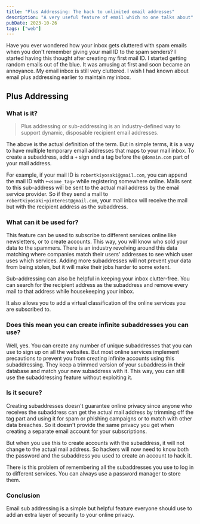 ```yaml
---
title: "Plus Addressing: The hack to unlimited email addresses"
description: "A very useful feature of email which no one talks about"
pubDate: 2023-10-26
tags: ["web"]
---
```

Have you ever wondered how your inbox gets cluttered with spam emails when
you don't remember giving your mail ID to the spam senders? I started having this
thought after creating my first mail ID. I started getting random emails out
of the blue. It was amusing at first and soon became an annoyance. My 
email inbox is still very cluttered. I wish I had known about email plus addressing
earlier to maintain my inbox.

## Plus Addressing

### What is it?
> Plus addressing or sub-addressing is an industry-defined way to support dynamic,
disposable recipient email addresses.

The above is the actual definition of the term. But in simple terms, it is a way to have
multiple temporary email addresses that maps to your mail inbox. To create a subaddress,
add a `+` sign and a tag before the `@domain.com` part of your mail address.

For example, if your mail ID is `robertkiyosaki@gmail.com`, you can append the mail ID
with `+<some_tag>` while registering somewhere online. Mails sent to this sub-address
will be sent to the actual mail address by the email service provider. So if they
send a mail to `robertkiyosaki+pinterest@gmail.com`, your mail inbox will receive
the mail but with the recipient address as the subaddress.

### What can it be used for?

This feature can be used to subscribe to different services online like newsletters,
or to create accounts. This way, you will know who sold your data to the spammers.
There is an industry revolving around this data matching where companies match
their users' addresses to see which user uses which services. Adding more
subaddresses will not prevent your data from being stolen, but it will make their
jobs harder to some extent.

Sub-addressing can also be helpful in keeping your inbox clutter-free. You can
search for the recipient address as the subaddress and remove every mail to that
address while housekeeping your inbox.

It also allows you to add a virtual classification of the online services you are
subscribed to.

### Does this mean you can create infinite subaddresses you can use?

Well, yes. You can create any number of unique subaddresses that you can use to
sign up on all the websites. But most online services implement precautions to
prevent you from creating infinite accounts using this subaddressing. They keep
a trimmed version of your subaddress in their database and match your new subaddress
with it. This way, you can still use the subaddressing feature without exploiting it.

### Is it secure?

Creating subaddresses doesn't guarantee online privacy since anyone who receives the
subaddress can get the actual mail address by trimming off the tag part and using it
for spam or phishing campaigns or to match with other data breaches. So it doesn't
provide the same privacy you get when creating a separate email account for your
subscriptions.

But when you use this to create accounts with the subaddress, it will not change
to the actual mail address. So hackers will now need to know both the password and the
subaddress you used to create an account to hack it.

There is this problem of remembering all the subaddresses you use to
log in to different services. You can always use a password manager to store them.

### Conclusion

Email sub addressing is a simple but helpful feature everyone should use to
add an extra layer of security to your online privacy.
